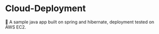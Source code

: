 # Cloud-Deployment
🔮  A sample java app built on spring and hibernate, deployment tested on AWS EC2.
